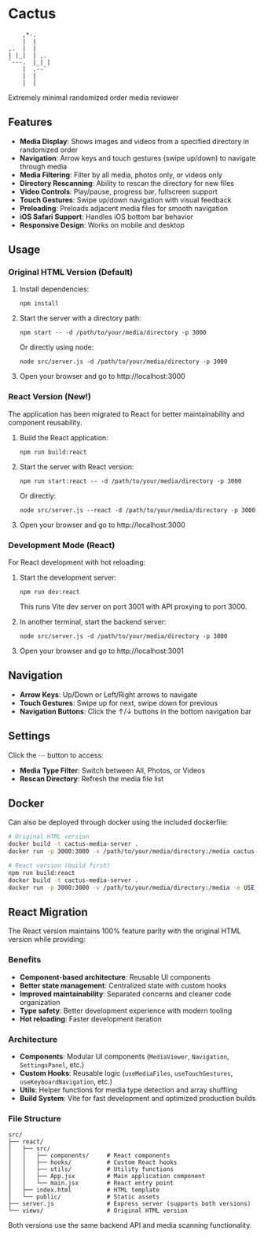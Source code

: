 # Cactus
```
    ,*-.
    |  |
,.  |  |
| |_|  | ,.
`---.  |_| |
    |  .--`
    |  |
    |  | 

```

Extremely minimal randomized order media reviewer

## Features

- **Media Display**: Shows images and videos from a specified directory in randomized order
- **Navigation**: Arrow keys and touch gestures (swipe up/down) to navigate through media
- **Media Filtering**: Filter by all media, photos only, or videos only
- **Directory Rescanning**: Ability to rescan the directory for new files
- **Video Controls**: Play/pause, progress bar, fullscreen support
- **Touch Gestures**: Swipe up/down navigation with visual feedback
- **Preloading**: Preloads adjacent media files for smooth navigation
- **iOS Safari Support**: Handles iOS bottom bar behavior
- **Responsive Design**: Works on mobile and desktop

## Usage

### Original HTML Version (Default)

1. Install dependencies:
   ```
   npm install
   ```

2. Start the server with a directory path:
   ```
   npm start -- -d /path/to/your/media/directory -p 3000
   ```
   Or directly using node:
   ```
   node src/server.js -d /path/to/your/media/directory -p 3000
   ```

3. Open your browser and go to http://localhost:3000

### React Version (New!)

The application has been migrated to React for better maintainability and component reusability.

1. Build the React application:
   ```
   npm run build:react
   ```

2. Start the server with React version:
   ```
   npm run start:react -- -d /path/to/your/media/directory -p 3000
   ```
   Or directly:
   ```
   node src/server.js --react -d /path/to/your/media/directory -p 3000
   ```

3. Open your browser and go to http://localhost:3000

### Development Mode (React)

For React development with hot reloading:

1. Start the development server:
   ```
   npm run dev:react
   ```
   This runs Vite dev server on port 3001 with API proxying to port 3000.

2. In another terminal, start the backend server:
   ```
   node src/server.js -d /path/to/your/media/directory -p 3000
   ```

3. Open your browser and go to http://localhost:3001

## Navigation

- **Arrow Keys**: Up/Down or Left/Right arrows to navigate
- **Touch Gestures**: Swipe up for next, swipe down for previous
- **Navigation Buttons**: Click the ↑/↓ buttons in the bottom navigation bar

## Settings

Click the ⋯ button to access:
- **Media Type Filter**: Switch between All, Photos, or Videos
- **Rescan Directory**: Refresh the media file list

## Docker

Can also be deployed through docker using the included dockerfile:

```bash
# Original HTML version
docker build -t cactus-media-server .
docker run -p 3000:3000 -v /path/to/your/media/directory:/media cactus-media-server

# React version (build first)
npm run build:react
docker build -t cactus-media-server .
docker run -p 3000:3000 -v /path/to/your/media/directory:/media -e USE_REACT=true cactus-media-server
```

## React Migration

The React version maintains 100% feature parity with the original HTML version while providing:

### Benefits
- **Component-based architecture**: Reusable UI components
- **Better state management**: Centralized state with custom hooks
- **Improved maintainability**: Separated concerns and cleaner code organization
- **Type safety**: Better development experience with modern tooling
- **Hot reloading**: Faster development iteration

### Architecture
- **Components**: Modular UI components (`MediaViewer`, `Navigation`, `SettingsPanel`, etc.)
- **Custom Hooks**: Reusable logic (`useMediaFiles`, `useTouchGestures`, `useKeyboardNavigation`, etc.)
- **Utils**: Helper functions for media type detection and array shuffling
- **Build System**: Vite for fast development and optimized production builds

### File Structure
```
src/
├── react/
│   ├── src/
│   │   ├── components/     # React components
│   │   ├── hooks/          # Custom React hooks
│   │   ├── utils/          # Utility functions
│   │   ├── App.jsx         # Main application component
│   │   └── main.jsx        # React entry point
│   ├── index.html          # HTML template
│   └── public/             # Static assets
├── server.js               # Express server (supports both versions)
└── views/                  # Original HTML version
```

Both versions use the same backend API and media scanning functionality.

